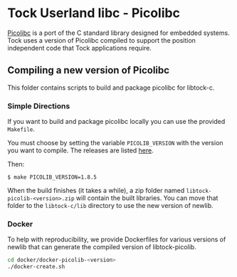 Tock Userland libc  - Picolibc
==============================

[Picolibc](https://github.com/picolibc/picolibc) is a port of the C standard
library designed for embedded systems. Tock uses a version of Picolibc compiled
to support the position independent code that Tock applications require.

Compiling a new version of Picolibc
-----------------------------------

This folder contains scripts to build and package picolibc for libtock-c.

### Simple Directions

If you want to build and package picolibc locally you can use the provided
`Makefile`.

You must choose by setting the variable `PICOLIB_VERSION` with the version you
want to compile. The releases are listed
[here](https://github.com/picolibc/picolibc/releases).

Then:

    $ make PICOLIB_VERSION=1.8.5

When the build finishes (it takes a while), a zip folder named
`libtock-picolib-<version>.zip` will contain the built libraries. You can move
that folder to the `libtock-c/lib` directory to use the new version of newlib.

### Docker

To help with reproducibility, we provide Dockerfiles for various versions of
newlib that can generate the compiled version of libtock-picolib.

```bash
cd docker/docker-picolib-<version>
./docker-create.sh
```
